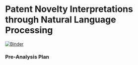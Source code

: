 # Patent Novelty Interpretations through Natural Language Processing


[![Binder](https://mybinder.org/badge_logo.svg)](https://mybinder.org/v2/gh/KrishnaRavi-99/patent_novelty/HEAD)


### Pre-Analysis Plan
